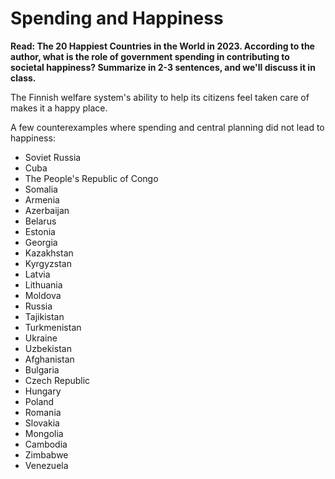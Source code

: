 # Spending and Happiness

**Read: The 20 Happiest Countries in the World in 2023. According to the
author, what is the role of government spending in contributing to societal
happiness? Summarize in 2-3 sentences, and we'll discuss it in class.**

The Finnish welfare system's ability to help its citizens feel taken care of
makes it a happy place.

A few counterexamples where spending and central planning did not lead to happiness:
- Soviet Russia
- Cuba
- The People's Republic of Congo
- Somalia
- Armenia
- Azerbaijan
- Belarus
- Estonia
- Georgia
- Kazakhstan
- Kyrgyzstan
- Latvia
- Lithuania
- Moldova
- Russia
- Tajikistan
- Turkmenistan
- Ukraine
- Uzbekistan
- Afghanistan
- Bulgaria
- Czech Republic
- Hungary
- Poland
- Romania
- Slovakia
- Mongolia
- Cambodia
- Zimbabwe
- Venezuela

